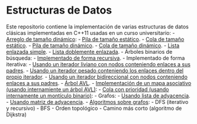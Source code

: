 # Estructuras de Datos
Este repositorio contiene la implementación de varias estructuras de datos clásicas implementadas en C++11 usadas en un curso universitario:
    - [Arreglo de tamaño dinámico](C++/dynamic-array/dynamic_array.h):
    - [Pila de tamaño estático](C++/static-stack/stack.h).
    - [Cola de tamaño estático](C++/static-queue/queue.h).
    - [Pila de tamaño dinámico](C++/dynamic-stack/stack.h).
    - [Cola de tamaño dinámico](C++/dynamic-queue/queue.h).
    - [Lista enlazada simple](C++/singly-linked-list/forward_list.h).
    - [Lista doblemente enlazada](C++/doubly-linked-list/list.h).
    - Árboles binarios de búsqueda:
        - [Implementado de forma recursiva](C++/recursive-BST-light-iterator/tree.h).
        - Implementado de forma iterativa:
            - [Usando un iterador liviano con nodos conteniendo enlaces a sus padres](C++/iterative-BST-light-iterator/tree.h).
            - [Usando un iterador pesado conteniendo los enlaces dentro del propio iterador](C++/iterative-BST-fat-iterator/tree.h).
            - [Usando un iterador bidireccional con nodos conteniendo enlaces a sus padres](C++/iterative-BST-bidirectional-light-iterator/tree.h).
    - [Árbol AVL](C++/avl/avl.h).
    - [Implementación de un mapa asociativo (usando internamiente un árbol AVL)](C++/avl-as-map/avl_map.h): 
    - [Cola con prioridad (usando internamente un montículo binario)](C++/priority_queue/priority_queue.h):
    - Grafos:
        - [Usando lista de adyacencia](C++/graphs/adjacency_list.h).
        - [Usando matriz de adyacencia](C++/graphs/adjacency_matrix.h). 
        - [Algoritmos sobre grafos](C++/graphs/graph_algorithms.h):
            - DFS (iterativo y recursivo)
            - BFS
            - Orden topológico
            - Camino más corto (algoritmo de Dijkstra)
